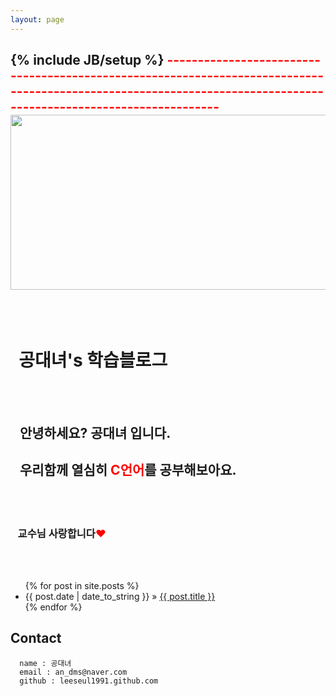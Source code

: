 ```yaml
---
layout: page
---
```

{% include JB/setup %}
<font color="red"><b>-----------------------------------------------------------------------------------------------------------------------------------------------------------------</b></font>
<img src="http://cfile23.uf.tistory.com/image/172A0B3950641DAB264C91" width = "900" height = "280">
---

<div>
<br></br>
<h1>&nbsp&nbsp공대녀's 학습블로그 </h1>
<br></br>
<h2>&nbsp&nbsp&nbsp안녕하세요? 공대녀 입니다.</h2>
<h2>&nbsp&nbsp&nbsp우리함께 열심히 <font color="red"><b>C언어</b></font>를 공부해보아요.</h2>
<br></br>
<h3>&nbsp&nbsp&nbsp교수님 사랑합니다<font color="red">♥</font></h3>
<br></br>
</div>


<ul class="posts">
  {% for post in site.posts %}
    <li><span>{{ post.date | date_to_string }}</span> &raquo; <a href="{{ BASE_PATH }}{{ post.url }}">{{ post.title }}</a></li>
  {% endfor %}
</ul>

## Contact

      name : 공대녀
      email : an_dms@naver.com
      github : leeseul1991.github.com


